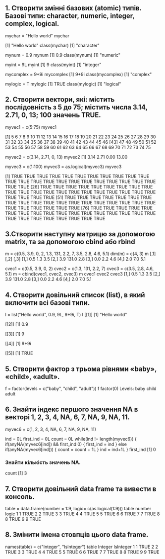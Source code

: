 ## 1. Створити змінні базових (atomic) типів. Базові типи: character, numeric, integer, complex, logical.

mychar = "Hello world"
mychar

[1] "Hello world"
class(mychar)
[1] "character"
 
mynum = 0.9
mynum
[1] 0.9
class(mynum)
[1] "numeric"
 
myint = 9L
myint
[1] 9
class(myint)
[1] "integer"
 
mycomplex = 9+9i
mycomplex
[1] 9+9i
class(mycomplex)
[1] "complex"
 
mylogic = T
mylogic
[1] TRUE
class(mylogic)
[1] "logical"
 
## 2. Створити вектори, які: містить послідовність з 5 до 75; містить числа 3.14, 2.71, 0, 13; 100 значень TRUE.
 
myvec1 = c(5:75)
myvec1

[1]  5  6  7  8  9 10 11 12 13 14 15 16 17 18 19 20 21 22 23 24 25 26 27 28 29 30 31 32 33 34 35 36 37 38 39 40 41 42 43 44 45 46
[43] 47 48 49 50 51 52 53 54 55 56 57 58 59 60 61 62 63 64 65 66 67 68 69 70 71 72 73 74 75
 
myvec2 = c(3.14, 2.71, 0, 13)
myvec2
[1]  3.14  2.71  0.00 13.00
 
myvec3 = c(1:100)
myvec3 = as.logical(myvec3)
myvec3

[1] TRUE TRUE TRUE TRUE TRUE TRUE TRUE TRUE TRUE TRUE TRUE TRUE TRUE TRUE TRUE TRUE TRUE TRUE TRUE TRUE TRUE TRUE TRUE TRUE TRUE
[26] TRUE TRUE TRUE TRUE TRUE TRUE TRUE TRUE TRUE TRUE TRUE TRUE TRUE TRUE TRUE TRUE TRUE TRUE TRUE TRUE TRUE TRUE TRUE TRUE TRUE
[51] TRUE TRUE TRUE TRUE TRUE TRUE TRUE TRUE TRUE TRUE TRUE TRUE TRUE TRUE TRUE TRUE TRUE TRUE TRUE TRUE TRUE TRUE TRUE TRUE TRUE
[76] TRUE TRUE TRUE TRUE TRUE TRUE TRUE TRUE TRUE TRUE TRUE TRUE TRUE TRUE TRUE TRUE TRUE TRUE TRUE TRUE TRUE TRUE TRUE TRUE TRUE
 
## 3.Створити наступну матрицю за допомогою matrix, та за допомогою cbind або rbind

m = c(0.5, 3.9, 0, 2, 1.3, 131, 2.2, 7, 3.5, 2.8, 4.6, 5.1)
dim(m) = c(4, 3) 
m
     [,1]  [,2] [,3]
[1,]  0.5   1.3  3.5
[2,]  3.9 131.0  2.8
[3,]  0.0   2.2  4.6
[4,]  2.0   7.0  5.1
 
cvec1 = c(0.5, 3.9, 0, 2)
cvec2 = c(1.3, 131, 2.2, 7)
cvec3 = c(3.5, 2.8, 4.6, 5.1)
m = cbind(cvec1, cvec2, cvec3)
m
     cvec1 cvec2 cvec3
[1,]   0.5   1.3   3.5
[2,]   3.9 131.0   2.8
[3,]   0.0   2.2   4.6
[4,]   2.0   7.0   5.1
 
## 4. Створити довільний список (list), в який включити всі базові типи.
l = list("Hello world", 0.9, 9L, 9+9i, T)
l
[[1]]
[1] "Hello world"

[[2]]
[1] 0.9

[[3]]
[1] 9

[[4]]
[1] 9+9i

[[5]]
[1] TRUE

 
## 5. Створити фактор з трьома рівнями «baby», «child», «adult».
f = factor(levels = c("baby", "child", "adult"))
f
factor(0)
Levels: baby child adult
 
## 6. Знайти індекс першого значення NA в векторі 1, 2, 3, 4, NA, 6, 7, NA, 9, NA, 11. 
 
myvec6 = c(1, 2, 3, 4, NA, 6, 7, NA, 9, NA, 11)
 
 ind = 0L
 first_ind = 0L
 count = 0L
 while(ind != length(myvec6)) {
   if(anyNA(myvec6[ind]) && first_ind  0) {
     first_ind = ind
   } else if(anyNA(myvec6[ind])) {
     count = count + 1L
   }
   ind = ind+1L
 }
 first_ind
[1] 0

### Знайти кількість значень NA.
 count
[1] 3
 
## 7. Створити довільний data frame та вивести в консоль.
 table = data.frame(number = 1:9, logic= c(as.logical(1:9)))
 table
  number logic
1      1  TRUE
2      2  TRUE
3      3  TRUE
4      4  TRUE
5      5  TRUE
6      6  TRUE
7      7  TRUE
8      8  TRUE
9      9  TRUE

## 8. Змінити імена стовпців цього data frame.
 names(table) = c("Integer", "IsInteger")
 table
  Integer IsInteger
1       1      TRUE
2       2      TRUE
3       3      TRUE
4       4      TRUE
5       5      TRUE
6       6      TRUE
7       7      TRUE
8       8      TRUE
9       9      TRUE
